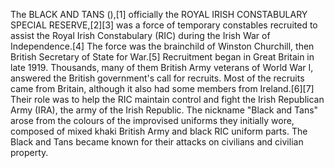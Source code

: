 The BLACK AND TANS (),[1] officially the ROYAL IRISH CONSTABULARY SPECIAL RESERVE,[2][3] was a force of temporary constables recruited to assist the Royal Irish Constabulary (RIC) during the Irish War of Independence.[4] The force was the brainchild of Winston Churchill, then British Secretary of State for War.[5] Recruitment began in Great Britain in late 1919. Thousands, many of them British Army veterans of World War I, answered the British government's call for recruits. Most of the recruits came from Britain, although it also had some members from Ireland.[6][7] Their role was to help the RIC maintain control and fight the Irish Republican Army (IRA), the army of the Irish Republic. The nickname "Black and Tans" arose from the colours of the improvised uniforms they initially wore, composed of mixed khaki British Army and black RIC uniform parts. The Black and Tans became known for their attacks on civilians and civilian property.
